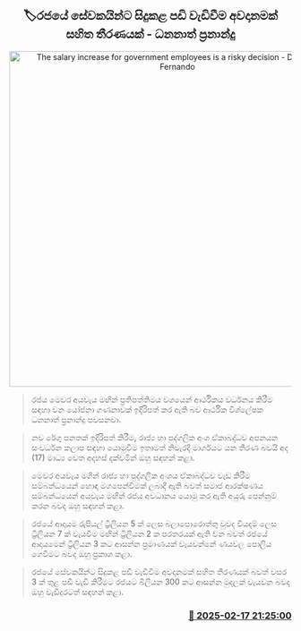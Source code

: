 <p align='center'><b><h2 align='center' title='The salary increase for government employees is a risky decision - Dhananath Fernando'>🏷රජයේ සේවකයින්ට සිදුකළ පඩි වැඩිවීම අවදානමක් සහිත තීරණයක් - ධනනාත් ප්‍රනාන්දු</h2></b></p>
<p align='center'><img src='https://helakuru.sgp1.cdn.digitaloceanspaces.com/esana/images/lib/dananath-fdo-budget.jpg' width='600' alt='The salary increase for government employees is a risky decision - Dhananath Fernando'></p>

> රජය මෙවර අයවැය මඟින් ප්‍රතිපත්තිමය වශයෙන් ආර්ථිකය වර්ධනය කිරීම සඳහා වන යෝජනා ගණනාවක් ඉදිරිපත් කර ඇති බව ආර්ථික විශ්ලේෂක ධනනාත් ප්‍රනාන්දු පවසනවා.

> නව රේගු පනතක් ඉදිරිපත් කිරීම, රාජ්‍ය හා පුද්ගලික අංශ ඒකාබද්ධව අපනයන සංවර්ධන කලාප සඳහා යොමුවීම ඉතාමත් නිවැරදි මාර්ගයට යන තීරණ බවයි අද (17) මාධ්‍ය වෙත අදහස් දක්වමින් ඔහු සඳහන් කළා.

> මෙවර අයවැය මගින් රාජ්‍ය හා පුද්ගලික අංශය ඒකාබද්ධව වැඩ කිරීම සම්බන්ධයෙන් හොඳ මගපෙන්වීමක් ලබාදී ඇති බවත් සමාජ ආරක්ෂණය සම්බන්ධයෙන් අයවැය මඟින් රජය අවධානය යොමු කර ඇති අයුරු පෙන්නුම් කරන බවද ඔහු සඳහන් කළා.

> රජයේ ආදායම රුපියල් ට්‍රිලියන 5 ක් ලෙස බලාපොරොත්තු වුවද වියදම් ලෙස ට්‍රිලියන 7 ක් වැයවීම මඟින් ට්‍රිලියන 2 ක පරතරයක් ඇති වන බවත් රජයේ ආදායමෙන් ට්‍රිලියන 3 කට ආසන්න ප්‍රමාණයක් වැයවන්නේ ණයවල පොලිය ගෙවීමට බවද ඔහු ප්‍රකාශ කළා.

> රජයේ සේවකයින්ට සිදුකළ පඩි වැඩිවීම අවදානමක් සහිත තීරණයක් බවත් වසර 3 ක් තුළ පඩි වැඩි කිරීමට රජයට බිලියන 300 කට ආසන්න මුදලක් වැයවන බවද ඔහු වැඩිදුරටත් සඳහන් කළා.



<h3 align='right'><a href='https://www.helakuru.lk/esana/p/107559/'>📅 2025-02-17 21:25:00</a></h3>
